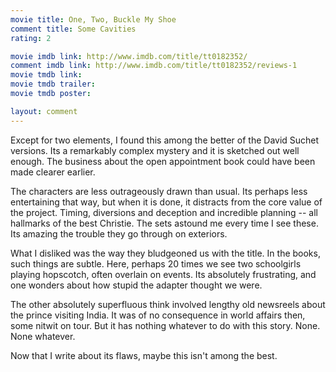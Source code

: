 ```yaml
---
movie title: One, Two, Buckle My Shoe
comment title: Some Cavities
rating: 2

movie imdb link: http://www.imdb.com/title/tt0182352/
comment imdb link: http://www.imdb.com/title/tt0182352/reviews-1
movie tmdb link: 
movie tmdb trailer: 
movie tmdb poster: 

layout: comment
---
```


Except for two elements, I found this among the better of the David Suchet versions. Its a remarkably complex mystery and it is sketched out well enough. The business about the open appointment book could have been made clearer earlier. 

The characters are less outrageously drawn than usual. Its perhaps less entertaining that way, but when it is done, it distracts from the core value of the project. Timing, diversions and deception and incredible planning -- all hallmarks of the best Christie. The sets astound me every time I see these. Its amazing the trouble they go through on exteriors. 

What I disliked was the way they bludgeoned us with the title. In the books, such things are subtle. Here, perhaps 20 times we see two schoolgirls playing hopscotch, often overlain on events. Its absolutely frustrating, and one wonders about how stupid the adapter thought we were.

The other absolutely superfluous think involved lengthy old newsreels about the prince visiting India. It was of no consequence in world affairs then, some nitwit on tour. But it has nothing whatever to do with this story. None. None whatever.

Now that I write about its flaws, maybe this isn't among the best.
